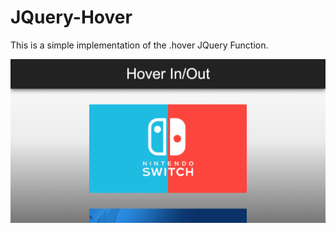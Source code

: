 # JQuery-Hover
This is a simple implementation of the .hover JQuery Function.

![](https://github.com/SimonAble/JQuery-Hover/blob/master/img/Hover1.png)

